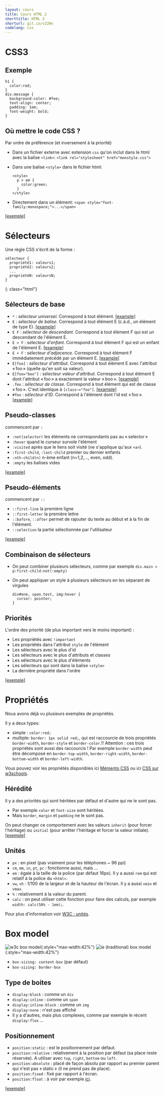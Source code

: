 ```yaml
---
layout: cours
title: Cours HTML 2
shorttitle: HTML 2
shorturl: git.io/v22Wx
codelang: css
---
```



# CSS3

## Exemple

~~~~~~~
h1 {
  color:red;
}
div.message {
  background-color: #fee;
  text-align: center;
  padding: 1em;
  font-weight: bold;
}
~~~~~~~

## Où mettre le code CSS ?

Par ordre de préférence (et inversement à la priorité)

- Dans un fichier externe avec extension `css` qu'on inclut dans le html avec la balise `<link>`:
  `<link rel="stylesheet" href="monstyle.css">`
- Dans une balise `<style>` dans le fichier html:

  ~~~~~~~
  <style>
    p > em {
      color:green;
    }
  </style>
  ~~~~~~~

- Directement dans un élément:
  `<span style="font-family:monospace;">...</span>`

[[exemple]](http://codepen.io/ktzanev/pen/vEvvpO?editors=110)

# Sélecteurs

Une règle CSS s'écrit de la forme :

~~~~~~~
sélecteur {
  propriété1: valeurs1;
  propriété2: valeurs2;
  ...
  propriétéN: valeursN;
}
~~~~~~~
{: class="html"}

## Sélecteurs de base

- `*` : _sélecteur universel._ Correspond à tout élément. [[example]](http://codepen.io/ktzanev/pen/ogJJEv?editors=110)
- `E` : _sélecteur de balise._ Correspond à tout élément E (c.à.d., un élément de type E). [[example]](http://codepen.io/ktzanev/pen/PwXXQb?editors=110)
- `E F` : _sélecteur de descendant._ Correspond à tout élément F qui est un descendant de l'élément E.
- `E > F` : _sélecteur d'enfant._ Correspond à tout élément F qui est un enfant de l'élément E. [[example]](http://codepen.io/ktzanev/pen/pvqqaL?editors=110)
- `E + F` : _sélecteur d'adjacence._ Correspond à tout élément F immédiatement précédé par un élément E. [[example]](http://codepen.io/ktzanev/pen/gbZZew?editors=110)
- `E[foo]` : _sélecteur d'attribut._ Correspond à tout élément E avec l'attribut « foo » (quelle qu'en soit sa valeur).
- `E[foo="boo"]` : _sélecteur valeur d'attribut._ Correspond à tout élément E dont l'attribut « foo » a exactement la valeur « boo ». [[example]](http://codepen.io/ktzanev/pen/yyGGjj?editors=110)
- `.foo` : _sélecteur de classe._ Correspond à tout élément qui est de classe « foo ». C'est identique à `[class~="foo"]`. [[example]](http://codepen.io/ktzanev/pen/JowwBQ?editors=110)
- `#foo` : _sélecteur d'ID._ Correspond à l'élément dont l'id est « foo ». [[example]](http://codepen.io/ktzanev/pen/gbZZBg?editors=110)

## Pseudo-classes

commencent par `:`

- `:not(selector)` les éléments ne correspondants pas au « selector »
- `:hover` quand le curseur survole l'élément
- `:visited` après que le liens soit visité (ne s'applique qu'aux `<a>`).
- `:first-child`, `:last-child` premier ou dernier enfants
- `:nth-child(n)` n-ème enfant (n=1,2,..., even, odd).
- `:empty` les balises vides

[[example]](http://codepen.io/ktzanev/pen/wBRVvM?editors=110)

## Pseudo-éléments

commencent par `::`

- `::first-line` la première ligne
- `::first-letter` la première lettre
- `::bafore`, `::after` permet de rajouter du texte au début et à la fin de l'élément.
- `::selection` la partie sélectionnée par l'utilisateur

[[example]](http://codepen.io/ktzanev/pen/xbmvZy?editors=110)


## Combinaison de sélecteurs

- On peut combiner plusieurs sélecteurs, comme par exemple
  `div.main > p:first-child:not(:empty)`
- On peut appliquer un style à plusieurs sélecteurs en les séparant de virgules

  ~~~~~~~
  div#one, span.test, img:hover {
    cursor: pointer;
  }
  ~~~~~~~

## Priorités

L'ordre des priorité (de plus important vers le moins important) :

- Les propriétés avec `!important`
- Les propriétés dans l'attribut `style` de l'élément
- Les sélecteurs avec le plus d'id
- Les sélecteurs avec le plus d'attributs et classes
- Les sélecteurs avec le plus d'éléments
- Les sélecteurs qui sont dans la balise `<style>`
- La dernière propriété dans l'ordre

[[exemple]](http://codepen.io/ktzanev/pen/vEvvpO?editors=110)

# Propriétés

Nous avons déjà vu plusieurs exemples de propriétés.

Il y a deux types:

- simple : `color:red;`
- multiple: `border: 1px solid red;`, qui est raccourcie de trois propriétés `border-width`, `border-style` et `border-color`.!!
Attention : ces trois propriétés sont aussi des raccourcis ! Par exemple `border-width` peut être décomposé en `border-top-width`, `border-right-width`, `border-bottom-width` et `border-left-width`.

Vous pouvez voir les propriétés disponibles ici [Mémento CSS](http://openclassrooms.com/courses/apprenez-a-creer-votre-site-web-avec-html5-et-css3/memento-des-proprietes-css) ou ici [CSS sur w3schools](http://www.w3schools.com/css/default.asp).

## Hérédité

Il y a des priorités qui sont héritées par défaut et d'autre qui ne le sont pas.

- Par exemple `color` et `font-size` sont héritées.
- Mais `border`, `margin` et `padding` ne le sont pas.

On peut changer ce comportement avec les valeurs `inherit` (pour forcer l'héritage) ou `initial` (pour arrêter l'héritage et forcer la valeur initiale). [[exemple]](http://codepen.io/ktzanev/pen/gbZqLX?editors=110)

## Unités

- `px` : en pixel (pas vraiment pour les téléphones ~ 96 ppi)
- `cm`, `mm`, `in`, `pt`, `pc` : fonctionne aussi, mais ...
- `em` : égale à la taille de la police (par défaut 16px). Il y a aussi `rem` qui est relatif à la police du `<html>`.
- `vw`, `vh` : 1/100 de la largeur et de la hauteur de l'écran. Il y a aussi `vmin` et `vmax`.
- `%` : relativement à la valeur du parent.
- `calc` : on peut utiliser cette fonction pour faire des calculs, par exemple `width: calc(50% - 1em);`.

Pour plus d'information voir [W3C : unités](http://www.w3.org/Style/Examples/007/units.fr.html).

# Box model

![w3c box model](assets/images/html2/w3cboxmodel.png){:style="max-width:42%"} ![ie (traditional) box model](assets/images/html2/ieboxmodel.png){:style="max-width:42%"}

- `box-sizing: content-box` (par défaut)
- `box-sizing: border-box`

## Type de boites

- `display:block` : comme un `div`
- `display:inline` : comme un `span`
- `display:inline-block` : comme un `img`
- `display:none` : n'est pas affiché
- Il y a d'autres, mais plus complexes, comme par exemple le récent `display:flex` ...

## Positionnement

- `position:static` : est le positionnement par défaut.
- `position:relative` : relativement à la position par défaut (sa place reste réservée). A utiliser avec `top`, `right`, `bottom` ou `left`.
- `position:absolute` : placé de façon absolu par rapport au premier parent qui n'est pas « static » (il ne prend pas de place).
- `position:fixed` : fixé par rapport à l'écran.
- `position:float` : à voir par exemple [ici](http://openweb.eu.org/articles/initiation_float/).

[[exemple]](http://codepen.io/ktzanev/pen/XJovMB?editors=110)


